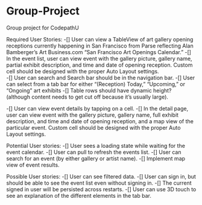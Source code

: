 # Group-Project
Group project for CodepathU

Required User Stories:
-[] User can view a TableView of art gallery opening receptions currently happening in San Francisco from Parse reflecting Alan Bamberger’s Art Business.com “San Francisco Art Openings Calendar.”
-[] In the event list, user can view event with the gallery picture, gallery name, partial exhibit description, and time and date of opening reception. Custom cell should be designed with the proper Auto Layout settings.  
-[] User can search and Search bar should be in the navigation bar.
-[] User can select from a tab bar for either “(Reception) Today,” “Upcoming,” or “Ongoing” art exhibits
-[] Table rows should have dynamic height? (although content needs to get cut off because it’s usually large).


-[] User can view event details by tapping on a cell.
-[] In the detail page, user can view event with the gallery picture, gallery name, full exhibit description, and time and date of opening reception, and a map view of the particular event. Custom cell should be designed with the proper Auto Layout settings.



Potential User stories:
-[] User sees a loading state while waiting for the event calendar.
-[] User can pull to refresh the events list.
-[] User can search for an event (by either gallery or artist name).
-[] Implement map view of event results.


Possible User stories:
-[] User can see filtered data.
-[] User can sign in, but should be able to see the event list even without signing in.
-[] The current signed in user will be persisted across restarts.
-[] User can use 3D touch to see an explanation of the different elements in the tab bar.

